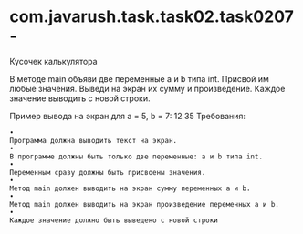 # com.javarush.task.task02.task0207-
Кусочек калькулятора


В методе main объяви две переменные a и b типа int.
Присвой им любые значения.
Выведи на экран их сумму и произведение.
Каждое значение выводить с новой строки.

Пример вывода на экран для а = 5, b = 7:
12
35
Требования:

    •
    Программа должна выводить текст на экран.
    •
    В программе должны быть только две переменные: a и b типа int.
    •
    Переменным сразу должны быть присвоены значения.
    •
    Метод main должен выводить на экран сумму переменных a и b.
    •
    Метод main должен выводить на экран произведение переменных a и b.
    •
    Каждое значение должно быть выведено с новой строки

